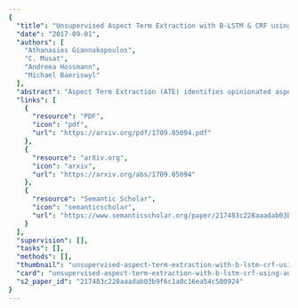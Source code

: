 ```yaml
---
{
  "title": "Unsupervised Aspect Term Extraction with B-LSTM & CRF using Automatically Labelled Datasets",
  "date": "2017-09-01",
  "authors": [
    "Athanasios Giannakopoulos",
    "C. Musat",
    "Andreea Hossmann",
    "Michael Baeriswyl"
  ],
  "abstract": "Aspect Term Extraction (ATE) identifies opinionated aspect terms in texts and is one of the tasks in the SemEval Aspect Based Sentiment Analysis (ABSA) contest. The small amount of available datasets for supervised ATE and the costly human annotation for aspect term labelling give rise to the need for unsupervised ATE. In this paper, we introduce an architecture that achieves top-ranking performance for supervised ATE. Moreover, it can be used efficiently as feature extractor and classifier for unsupervised ATE. Our second contribution is a method to automatically construct datasets for ATE. We train a classifier on our automatically labelled datasets and evaluate it on the human annotated SemEval ABSA test sets. Compared to a strong rule-based baseline, we obtain a dramatically higher F-score and attain precision values above 80%. Our unsupervised method beats the supervised ABSA baseline from SemEval, while preserving high precision scores.",
  "links": [
    {
      "resource": "PDF",
      "icon": "pdf",
      "url": "https://arxiv.org/pdf/1709.05094.pdf"
    },
    {
      "resource": "arXiv.org",
      "icon": "arxiv",
      "url": "https://arxiv.org/abs/1709.05094"
    },
    {
      "resource": "Semantic Scholar",
      "icon": "semanticscholar",
      "url": "https://www.semanticscholar.org/paper/217483c228aaadab03b9f6c1a0c16ea54c580924"
    }
  ],
  "supervision": [],
  "tasks": [],
  "methods": [],
  "thumbnail": "unsupervised-aspect-term-extraction-with-b-lstm-crf-using-automatically-labelled-datasets-thumb.jpg",
  "card": "unsupervised-aspect-term-extraction-with-b-lstm-crf-using-automatically-labelled-datasets-card.jpg",
  "s2_paper_id": "217483c228aaadab03b9f6c1a0c16ea54c580924"
}
---
```


